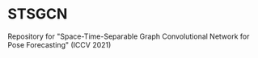 # STSGCN
Repository for "Space-Time-Separable Graph Convolutional Network for Pose Forecasting" (ICCV 2021)
